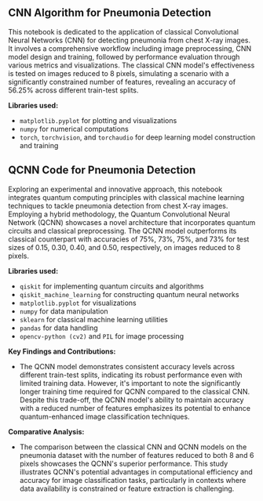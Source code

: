 <h2>CNN Algorithm for Pneumonia Detection</h2>
<p>This notebook is dedicated to the application of classical Convolutional Neural Networks (CNN) for detecting pneumonia from chest X-ray images. It involves a comprehensive workflow including image preprocessing, CNN model design and training, followed by performance evaluation through various metrics and visualizations. The classical CNN model's effectiveness is tested on images reduced to 8 pixels, simulating a scenario with a significantly constrained number of features, revealing an accuracy of 56.25% across different train-test splits.</p>

<b>Libraries used:</b>
<ul>
  <li><code>matplotlib.pyplot</code> for plotting and visualizations</li>
  <li><code>numpy</code> for numerical computations</li>
  <li><code>torch</code>, <code>torchvision</code>, and <code>torchaudio</code> for deep learning model construction and training</li>
</ul>

<h2>QCNN Code for Pneumonia Detection</h2>
<p>Exploring an experimental and innovative approach, this notebook integrates quantum computing principles with classical machine learning techniques to tackle pneumonia detection from chest X-ray images. Employing a hybrid methodology, the Quantum Convolutional Neural Network (QCNN) showcases a novel architecture that incorporates quantum circuits and classical preprocessing. The QCNN model outperforms its classical counterpart with accuracies of 75%, 73%, 75%, and 73% for test sizes of 0.15, 0.30, 0.40, and 0.50, respectively, on images reduced to 8 pixels.</p>

<b>Libraries used:</b>
<ul>
  <li><code>qiskit</code> for implementing quantum circuits and algorithms</li>
  <li><code>qiskit_machine_learning</code> for constructing quantum neural networks</li>
  <li><code>matplotlib.pyplot</code> for visualizations</li>
  <li><code>numpy</code> for data manipulation</li>
  <li><code>sklearn</code> for classical machine learning utilities</li>
  <li><code>pandas</code> for data handling</li>
  <li><code>opencv-python (cv2)</code> and <code>PIL</code> for image processing</li>
</ul>

<b>Key Findings and Contributions:</b>
<ul>
  <li>The QCNN model demonstrates consistent accuracy levels across different train-test splits, indicating its robust performance even with limited training data. However, it's important to note the significantly longer training time required for QCNN compared to the classical CNN. Despite this trade-off, the QCNN model's ability to maintain accuracy with a reduced number of features emphasizes its potential to enhance quantum-enhanced image classification techniques.</li>
</ul>

<b>Comparative Analysis:</b>
<ul>
  <li>The comparison between the classical CNN and QCNN models on the pneumonia dataset with the number of features reduced to both 8 and 6 pixels showcases the QCNN's superior performance. This study illustrates QCNN's potential advantages in computational efficiency and accuracy for image classification tasks, particularly in contexts where data availability is constrained or feature extraction is challenging.</li>
</ul>

